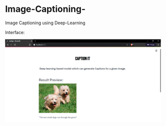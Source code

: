 # Image-Captioning-
Image Captioning using Deep-Learning

Interface:


![interface](imagecapSS1.png)
